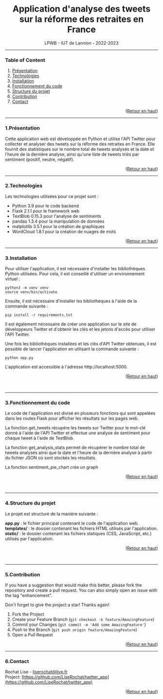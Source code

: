<div id="top"></div>

<div align="center">
  <h1> Application d'analyse des tweets sur la réforme des retraites en France </h1>
  <p>LPWB - IUT de Lannion - 2022-2023</p>
</div>

***

### Table of Content
1. [Présentation](#1.présentation)
2. [Technologies](#2.technologies)
3. [Installation](#3.installation)
4. [Fonctionnement du code](#4.fonctionnement)
5. [Structure du projet](#5.structure)
6. [Contribution](#6.contribution)
7. [Contact](#7.contact)
<p align="right">(<a href="#top">Retour en haut</a>)</p>

***

### 1.Présentation
Cette application web est développée en Python et utilise l'API Twitter pour collecter et analyser des tweets sur la réforme des retraites en France. Elle fournit des statistiques sur le nombre total de tweets analysés et la date et l'heure de la dernière analyse, ainsi qu'une liste de tweets triés par sentiment (positif, neutre, négatif).
<p align="right">(<a href="#top">Retour en haut</a>)</p>

***

### 2.Technologies
Les technologies utilisées pour ce projet sont :

- Python 3.9 pour le code backend
- Flask 2.1.1 pour le framework web
- TextBlob 0.15.3 pour l'analyse de sentiments
- pandas 1.3.4 pour la manipulation de données
- matplotlib 3.5.1 pour la création de graphiques
- WordCloud 1.8.1 pour la création de nuages de mots
<p align="right">(<a href="#top">Retour en haut</a>)</p>


***

### 3.Installation
Pour utiliser l'application, il est nécessaire d'installer les bibliothèques Python utilisées. Pour cela, il est conseillé d'utiliser un environnement virtuel :

```
python3 -m venv venv
source venv/bin/activate
```

Ensuite, il est nécessaire d'installer les bibliothèques à l'aide de la commande suivante :
```
pip install -r requirements.txt
```

Il est également nécessaire de créer une application sur le site de développeurs Twitter et d'obtenir les clés et les jetons d'accès pour utiliser l'API Twitter.

Une fois les bibliothèques installées et les clés d'API Twitter obtenues, il est possible de lancer l'application en utilisant la commande suivante :
```
python app.py
```

L'application est accessible à l'adresse http://localhost:5000.
<p align="right">(<a href="#top">Retour en haut</a>)</p> <br>

***

### 3.Fonctionnement du code
Le code de l'application est divisé en plusieurs fonctions qui sont appelées dans les routes Flask pour afficher les résultats sur les pages web.

La fonction get_tweets récupère les tweets sur Twitter pour le mot-clé donné à l'aide de l'API Twitter et effectue une analyse de sentiment pour chaque tweet à l'aide de TextBlob.

La fonction get_analysis_stats permet de récupérer le nombre total de tweets analysés ainsi que la date et l'heure de la dernière analyse à partir du fichier JSON où sont stockés les résultats.

La fonction sentiment_pie_chart crée un graph
<p align="right">(<a href="#top">Retour en haut</a>)</p> <br>

***

### 4.Structure du projet
Le projet est structuré de la manière suivante :

**app.py** : le fichier principal contenant le code de l'application web.
**templates/** : le dossier contenant les fichiers HTML utilisés par l'application.
**static/** : le dossier contenant les fichiers statiques (CSS, JavaScript, etc.) utilisés par l'application.

<p align="right">(<a href="#top">Retour en haut</a>)</p> <br>

***

### 5.Contribution
If you have a suggestion that would make this better, please fork the repository and create a pull request. You can also simply open an issue with the tag "enhancement".

Don't forget to give the project a star! Thanks again!

1. Fork the Project
2. Create your Feature Branch (`git checkout -b feature/AmazingFeature`)
3. Commit your Changes (`git commit -m 'Add some AmazingFeature'`)
4. Push to the Branch (`git push origin feature/AmazingFeature`)
5. Open a Pull Request
<p align="right">(<a href="#top">Retour en haut</a>)</p>

***

### 6.Contact 
Rochat Lise - liserochat@live.fr </br>
Project: [https://github.com/LiseRochat/twitter_app](https://github.com/LiseRochat/twitter_app)
<p align="right">(<a href="#top">Retour en haut</a>)</p>
